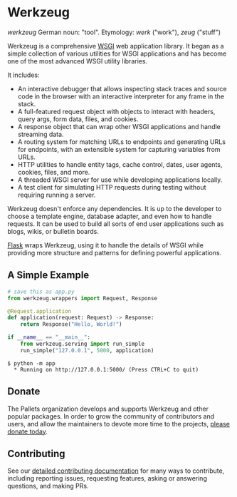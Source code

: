 # Werkzeug

*werkzeug* German noun: "tool". Etymology: *werk* ("work"), *zeug* ("stuff")

Werkzeug is a comprehensive [WSGI][] web application library. It began as
a simple collection of various utilities for WSGI applications and has
become one of the most advanced WSGI utility libraries.

It includes:

-   An interactive debugger that allows inspecting stack traces and
    source code in the browser with an interactive interpreter for any
    frame in the stack.
-   A full-featured request object with objects to interact with
    headers, query args, form data, files, and cookies.
-   A response object that can wrap other WSGI applications and handle
    streaming data.
-   A routing system for matching URLs to endpoints and generating URLs
    for endpoints, with an extensible system for capturing variables
    from URLs.
-   HTTP utilities to handle entity tags, cache control, dates, user
    agents, cookies, files, and more.
-   A threaded WSGI server for use while developing applications
    locally.
-   A test client for simulating HTTP requests during testing without
    requiring running a server.

Werkzeug doesn't enforce any dependencies. It is up to the developer to
choose a template engine, database adapter, and even how to handle
requests. It can be used to build all sorts of end user applications
such as blogs, wikis, or bulletin boards.

[Flask][] wraps Werkzeug, using it to handle the details of WSGI while
providing more structure and patterns for defining powerful
applications.

[WSGI]: https://wsgi.readthedocs.io/en/latest/
[Flask]: https://www.palletsprojects.com/p/flask/


## A Simple Example

```python
# save this as app.py
from werkzeug.wrappers import Request, Response

@Request.application
def application(request: Request) -> Response:
    return Response("Hello, World!")

if __name__ == "__main__":
    from werkzeug.serving import run_simple
    run_simple("127.0.0.1", 5000, application)
```

```
$ python -m app
  * Running on http://127.0.0.1:5000/ (Press CTRL+C to quit)
```


## Donate

The Pallets organization develops and supports Werkzeug and other
popular packages. In order to grow the community of contributors and
users, and allow the maintainers to devote more time to the projects,
[please donate today][].

[please donate today]: https://palletsprojects.com/donate

## Contributing

See our [detailed contributing documentation][contrib] for many ways to
contribute, including reporting issues, requesting features, asking or answering
questions, and making PRs.

[contrib]: https://palletsprojects.com/contributing/
